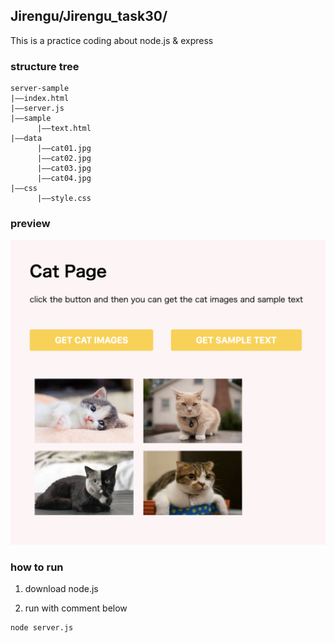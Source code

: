 ## Jirengu/Jirengu_task30/
This is a practice coding about node.js & express

### structure tree
```
server-sample
|——index.html
|——server.js
|——sample
      |——text.html
|——data
      |——cat01.jpg
      |——cat02.jpg
      |——cat03.jpg
      |——cat04.jpg
|——css
      |——style.css
```

### preview
<img src="../../preview_image/task_30.png">

### how to run
1. download node.js

2. run with comment below
```
node server.js
```
